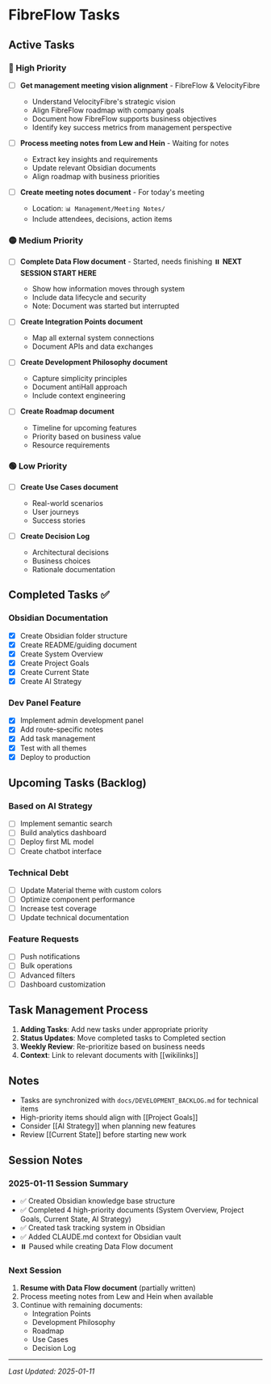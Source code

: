 # FibreFlow Tasks

## Active Tasks

### 🔴 High Priority

- [ ] **Get management meeting vision alignment** - FibreFlow & VelocityFibre
  - Understand VelocityFibre's strategic vision
  - Align FibreFlow roadmap with company goals
  - Document how FibreFlow supports business objectives
  - Identify key success metrics from management perspective

- [ ] **Process meeting notes from Lew and Hein** - Waiting for notes
  - Extract key insights and requirements
  - Update relevant Obsidian documents
  - Align roadmap with business priorities

- [ ] **Create meeting notes document** - For today's meeting
  - Location: `📊 Management/Meeting Notes/`
  - Include attendees, decisions, action items

### 🟡 Medium Priority

- [ ] **Complete Data Flow document** - Started, needs finishing ⏸️ **NEXT SESSION START HERE**
  - Show how information moves through system
  - Include data lifecycle and security
  - Note: Document was started but interrupted

- [ ] **Create Integration Points document**
  - Map all external system connections
  - Document APIs and data exchanges

- [ ] **Create Development Philosophy document**
  - Capture simplicity principles
  - Document antiHall approach
  - Include context engineering

- [ ] **Create Roadmap document**
  - Timeline for upcoming features
  - Priority based on business value
  - Resource requirements

### 🟢 Low Priority

- [ ] **Create Use Cases document**
  - Real-world scenarios
  - User journeys
  - Success stories

- [ ] **Create Decision Log**
  - Architectural decisions
  - Business choices
  - Rationale documentation

## Completed Tasks ✅

### Obsidian Documentation
- [x] Create Obsidian folder structure
- [x] Create README/guiding document
- [x] Create System Overview
- [x] Create Project Goals
- [x] Create Current State
- [x] Create AI Strategy

### Dev Panel Feature
- [x] Implement admin development panel
- [x] Add route-specific notes
- [x] Add task management
- [x] Test with all themes
- [x] Deploy to production

## Upcoming Tasks (Backlog)

### Based on AI Strategy
- [ ] Implement semantic search
- [ ] Build analytics dashboard
- [ ] Deploy first ML model
- [ ] Create chatbot interface

### Technical Debt
- [ ] Update Material theme with custom colors
- [ ] Optimize component performance
- [ ] Increase test coverage
- [ ] Update technical documentation

### Feature Requests
- [ ] Push notifications
- [ ] Bulk operations
- [ ] Advanced filters
- [ ] Dashboard customization

## Task Management Process

1. **Adding Tasks**: Add new tasks under appropriate priority
2. **Status Updates**: Move completed tasks to Completed section
3. **Weekly Review**: Re-prioritize based on business needs
4. **Context**: Link to relevant documents with [[wikilinks]]

## Notes

- Tasks are synchronized with `docs/DEVELOPMENT_BACKLOG.md` for technical items
- High-priority items should align with [[Project Goals]]
- Consider [[AI Strategy]] when planning new features
- Review [[Current State]] before starting new work

## Session Notes

### 2025-01-11 Session Summary
- ✅ Created Obsidian knowledge base structure
- ✅ Completed 4 high-priority documents (System Overview, Project Goals, Current State, AI Strategy)
- ✅ Created task tracking system in Obsidian
- ✅ Added CLAUDE.md context for Obsidian vault
- ⏸️ Paused while creating Data Flow document

### Next Session
1. **Resume with Data Flow document** (partially written)
2. Process meeting notes from Lew and Hein when available
3. Continue with remaining documents:
   - Integration Points
   - Development Philosophy
   - Roadmap
   - Use Cases
   - Decision Log

---

*Last Updated: 2025-01-11*